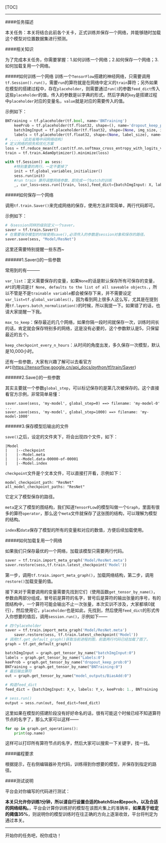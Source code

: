 [TOC]

---

####任务描述


本关任务：本关将结合此前各个关卡，正式训练并保存一个网络，并能够随时加载这个模型对位置数据集进行预测。


####相关知识


为了完成本关任务，你需要掌握：1.如何训练一个网络；2.如何保存一个网络；3.如何加载复用一个网络。

#####如何训练一个网络
训练一个`TensorFlow`搭建的神经网络，只需要调用`tf.Session().run()`，需要`run`的算符就是在网络中定义的`train`算符；另外如果在模型的搭建过程中，存在`placeholder`，则需要通过`run()`的参数`feed_dict`传入这些`placeholder`的值，传入的参数是以字典的形式，然后字典的`key`是搭建过程中`placeholder`对应的变量名，`value`就是对应的需要传入的值。

示例如下：


```python
BNTraining = tf.placeholder(tf.bool, name='BNTraining')
    keeProb = tf.placeholder(tf.float32, shape=(), name='dropout_keep_prob')
    batchImgInput = tf.placeholder(tf.float32, shape=(None, img_size, img_size, n_channels), name='batchImgInput')
    labels = tf.placeholder(tf.float32, shape=(None, label_size), name='Labels')
# .....（此处省略中间网络结构）
# 定义网络的损失和优化方案
loss = tf.reduce_mean(tf.cast(tf.nn.softmax_cross_entropy_with_logits_v2(logits=dense2, labels=labels), dtype=tf.float32))
train = tf.train.AdamOptimizer().minimize(loss)

with tf.Session() as sess:
	#特别重要的两行，一定不要掉了
    init = tf.global_variables_initializer()
    sess.run(init)
	#run train 算符调整网络参数，即完成一个batch的训练
	_, cur_loss=sess.run([train, loss],feed_dict={batchImgInput: X, labels: Y, keeProb: keep_prob_train, BNTraining: True})
```

#####如何保存一个网络


调用`tf.train.Saver()`来完成网络的保存，使用方法非常简单，两行代码即可。

示例如下：


```python
# 与session同样的级别定义一个saver。
saver = tf.train.Saver()
# 在需要保存模型的时候使用save(),必须传入的参数是session对象和保存的路径。
saver.save(sess, "Model/ResNet")
```

这里还需要特别提醒一些东西~

######1.Saver()的一些参数


常用到的有———


`var_list`：定义需要保存的变量，如果`None`的话是默认保存所有可保存的变量，`API`的用词是`If None, defaults to the list of all saveable objects.`，所以不管是不是`trainable variable`都会被保存下来，并不需要设定`var_list=tf.global_variables()`，因为看到网上很多人这么写，尤其是在提到用`tf.layers.batch_normalization()`的时候，所以我提一下。如果错了的话，也请大家提醒一下我。


`max_to_keep`：保存最近的几个网络，如果你隔一段时间就保存一次，训练时间长的话，肯定就会保存特别多的网络，这是没有必要的，这个参数默认是5，只保留最近的五个。


`keep_checkpoint_every_n_hours`：从时间的角度出发，多久保存一次模型，默认是10,000小时。


还有一些参数，大家有兴趣了解可以去看官方`API`(https://tensorflow.google.cn/api_docs/python/tf/train/Saver)


######2.Save()的一些参数


其实主要就一个参数`global_step`，可以标记保存的是第几次被保存的。这个直接看官方示例，非常简单易懂：


```
saver.save(sess, 'my-model', global_step=0) ==> filename: 'my-model-0'
...
saver.save(sess, 'my-model', global_step=1000) ==> filename: 'my-model-1000'
```


######3.保存模型后输出的文件


`save()`之后，设定的文件夹下，将会出现四个文件，如下：


```
|Model
|    |--checkpoint
|    |--Model.meta
|    |--Model.data-00000-of-00001
|    |--Model.index
```
`checkpoint`文件是个文本文件，可以直接打开看，示例如下：
```
model_checkpoint_path: "ResNet"
all_model_checkpoint_paths: "ResNet"
```


它定义了模型保存的路径。


`meta`定义了模型的图结构，我们知道`TensorFLow`的模型叫做一个`Graph`，里面有很多的算符`operator`，那么这个`meta`文件就保存了这张图的结构，可以理解为模型的结构。


`index`和`data`保存了模型的所有的变量和对应的数值，方便后续加载使用。


#####如何加载复用一个网络


如果我们只保存最优的一个网络，加载该模型只需要两行代码。


```python
saver = tf.train.import_meta_graph('Model/ResNet.meta')
saver.restore(sess,tf.train.latest_checkpoint('Model'))
```

第一步，调用`tf.train.import_meta_graph()`，加载网络结构，第二步，调用`restore()`加载变量的值。


接下来对于需要调用的变量需要先找到它们（使用函数`get_tensor_by_name()`，参数由两部分组成，冒号前是算符的名字，冒号后是算符的输出张量的序号，有的图结构中，一个算符可能会输出不止一次张量，本次实训不涉及，大家都填0就行），然后使用它，`placeholder`也是如此，先找到，然后使用`feed_dict`的形式传入你想要的值后，调用`session.run()`，示例如下——


```python
# 四个placeholder
saver = tf.train.import_meta_graph('Model/ResNet.meta')
    saver.restore(sess, tf.train.latest_checkpoint('Model'))
# 调用tf.get_default_graph()获取当前进程的图，前面两行代码已经加载了图了。
graph = tf.get_default_graph()

batchImgInput = graph.get_tensor_by_name("batchImgInput:0")
labels = graph.get_tensor_by_name("Labels:0")
keeProb = graph.get_tensor_by_name("dropout_keep_prob:0")
BNTraining = graph.get_tensor_by_name("BNTraining:0")
# 最后输出算符
out = graph.get_tensor_by_name("model_outputs/BiasAdd:0")

# 构造feed_dict
feed_dict = {batchImgInput: X_v, labels: Y_v, keeProb: 1., BNTraining : False}

# sess.run()
output = sess.run(out, feed_dict=feed_dict)
```


这里如果在模型的搭建阶段没有好好命名的话，很有可能这个时候已经不知道算符节点的名字了，那么大家可以这样——


```python
for op in graph.get_operations():
	print(op.name)
```


这样可以打印所有算符节点的名字，然后大家可以搜索一下关键字，找一找。

####编程要求

根据提示，在右侧编辑器补充代码，训练得到你想要的模型，并保存到指定的路径。

####测试说明

平台会对你编写的代码进行测试：


**本关只允许你训练1分钟，所以请自行设置合适的batchSize和epoch，以及合适的网络结构。**，平台会计算你训练好的模型在该图片集上的准确率，**如果高于给定的阈值35%**，则说明你的模型训练时在往正确的方向上逐渐收敛，平台将判定为通过本关。


---
开始你的任务吧，祝你成功！

